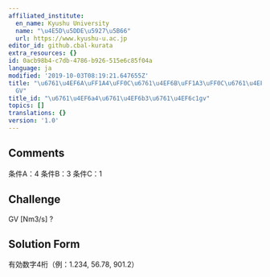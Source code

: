 ```yaml
---
affiliated_institute:
  en_name: Kyushu University
  name: "\u4E5D\u5DDE\u5927\u5B66"
  url: https://www.kyushu-u.ac.jp
editor_id: github.cbal-kurata
extra_resources: {}
id: 0acb98b4-c7db-4786-b926-515e6c85f04a
language: ja
modified: '2019-10-03T08:19:21.647655Z'
title: "\u6761\u4EF6A\uFF1A4\uFF0C\u6761\u4EF6B\uFF1A3\uFF0C\u6761\u4EF6C\uFF1A1\uFF0C\
  GV"
title_id: "\u6761\u4EF6a4\u6761\u4EF6b3\u6761\u4EF6c1gv"
topics: []
translations: {}
version: '1.0'
---
```


## Comments
条件A：4
条件B：3
条件C：1

## Challenge
GV [Nm3/s] ?

## Solution Form
有効数字4桁（例：1.234,  56.78,  901.2）




